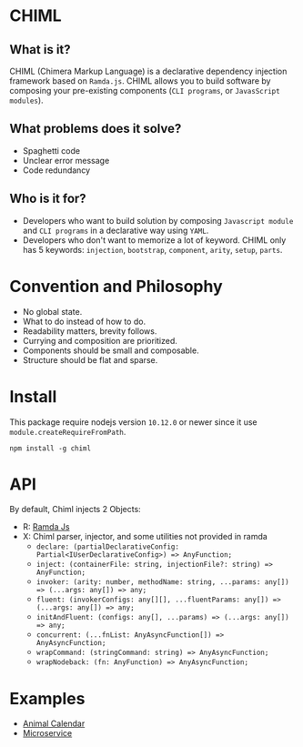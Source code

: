 # CHIML

## What is it?

CHIML (Chimera Markup Language) is a declarative dependency injection framework based on `Ramda.js`. CHIML allows you to build software by composing your pre-existing components (`CLI programs`, or `JavasScript modules`).

## What problems does it solve?

* Spaghetti code
* Unclear error message
* Code redundancy

## Who is it for?

* Developers who want to build solution by composing `Javascript module` and `CLI programs` in a declarative way using `YAML`.
* Developers who don't want to memorize a lot of keyword. CHIML only has 5 keywords: `injection`, `bootstrap`, `component`, `arity`, `setup`, `parts`.

# Convention and Philosophy

* No global state.
* What to do instead of how to do.
* Readability matters, brevity follows.
* Currying and composition are prioritized.
* Components should be small and composable.
* Structure should be flat and sparse.

# Install

This package require nodejs version `10.12.0` or newer since it use `module.createRequireFromPath`.

```
npm install -g chiml
```

# API

By default, Chiml injects 2 Objects:

* R: [Ramda Js](https://ramdajs.com/docs/)
* X: Chiml parser, injector, and some utilities not provided in ramda
    - `declare: (partialDeclarativeConfig: Partial<IUserDeclarativeConfig>) => AnyFunction;`
    - `inject: (containerFile: string, injectionFile?: string) => AnyFunction;`
    - `invoker: (arity: number, methodName: string, ...params: any[]) => (...args: any[]) => any;`
    - `fluent: (invokerConfigs: any[][], ...fluentParams: any[]) => (...args: any[]) => any;`
    - `initAndFluent: (configs: any[], ...params) => (...args: any[]) => any;`
    - `concurrent: (...fnList: AnyAsyncFunction[]) => AnyAsyncFunction;`
    - `wrapCommand: (stringCommand: string) => AnyAsyncFunction;`
    - `wrapNodeback: (fn: AnyFunction) => AnyAsyncFunction;`

# Examples

* [Animal Calendar](./example/animal-calendar/)
* [Microservice](./example/microservice/)

